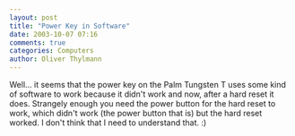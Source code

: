 ```yaml
---
layout: post
title: "Power Key in Software"
date: 2003-10-07 07:16
comments: true
categories: Computers
author: Oliver Thylmann
---
```



Well... it seems that the power key on the Palm Tungsten T uses some kind of software to work because it didn't work and now, after a hard reset it does. Strangely enough you need the power button for the hard reset to work, which didn't work (the power button that is) but the hard reset worked. I don't think that I need to understand that. :)


